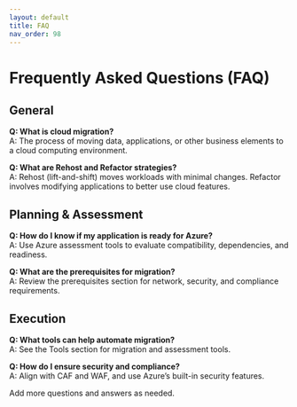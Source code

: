 ```yaml
---
layout: default
title: FAQ
nav_order: 98
---
```


# Frequently Asked Questions (FAQ)

## General

**Q: What is cloud migration?**  
A: The process of moving data, applications, or other business elements to a cloud computing environment.

**Q: What are Rehost and Refactor strategies?**  
A: Rehost (lift-and-shift) moves workloads with minimal changes. Refactor involves modifying applications to better use cloud features.

## Planning & Assessment

**Q: How do I know if my application is ready for Azure?**  
A: Use Azure assessment tools to evaluate compatibility, dependencies, and readiness.

**Q: What are the prerequisites for migration?**  
A: Review the prerequisites section for network, security, and compliance requirements.

## Execution

**Q: What tools can help automate migration?**  
A: See the Tools section for migration and assessment tools.

**Q: How do I ensure security and compliance?**  
A: Align with CAF and WAF, and use Azure’s built-in security features.

Add more questions and answers as needed.
